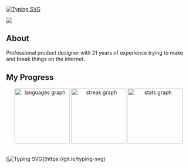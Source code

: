 [![Typing SVG](https://readme-typing-svg.herokuapp.com?font=Fira+Code&pause=1000&color=1AF700&width=435&lines=Hey+I'm+Rahul;I+break+things+on+the+web)](https://git.io/typing-svg)

<div align="left">
  <img src="https://visitor-badge.laobi.icu/badge?page_id=rahul-akumar.rahul-akumar&rstyle=plastic&left_text=Profile%20Views%20:" />
</div>

## About
Professional product designer with 21 years of experience trying to make and break things on the internet.

## My Progress

<div align="center" style="margin-bottom: 30px;">
  <img src="https://github-readme-stats.vercel.app/api/top-langs?username=rahul-akumar&locale=en&hide_title=false&layout=compact&card_width=320&langs_count=10&theme=dark&hide_border=false" height="150" alt="languages graph" />
   <img src="https://streak-stats.demolab.com?user=rahul-akumar&locale=en&mode=daily&theme=dark&hide_border=false&border_radius=12&order=3" height="150" alt="streak graph"  />
  <img src="https://github-readme-stats.vercel.app/api?username=rahul-akumar&show_icons=true&theme=dark&hide_border=false" height="150" alt="stats graph" />
</div>

[![Typing SVG](https://readme-typing-svg.demolab.com?font=Fira+Code&size=16&pause=1000&color=00F707&width=435&lines=%3E+Building.+Breaking.+Designing.+Learning.)](https://git.io/typing-svg)
